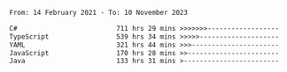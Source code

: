 <!-- [![Top Langs](https://github-readme-stats.vercel.app/api/top-langs/?username=thititongumpun&layout=compact&langs_count=7&theme=prussian)](https://github.com/thititongumpun)
[![Anurag's GitHub stats](https://github-readme-stats.vercel.app/api?username=thititongumpun&hide=stars&show_icons=true&theme=prussian)](https://github.com/thititongumpun) -->

<!--START_SECTION:waka-->

```txt
From: 14 February 2021 - To: 10 November 2023

C#                         711 hrs 29 mins >>>>>>>------------------   26.57 %
TypeScript                 539 hrs 34 mins >>>>>--------------------   20.15 %
YAML                       321 hrs 44 mins >>>----------------------   12.01 %
JavaScript                 170 hrs 28 mins >>-----------------------   06.37 %
Java                       133 hrs 31 mins >------------------------   04.99 %
```

<!--END_SECTION:waka-->
